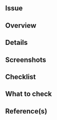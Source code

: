 ## Issue

## Overview

## Details 

## Screenshots 

## Checklist 

## What to check

## Reference(s)
